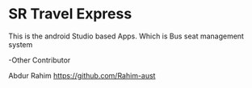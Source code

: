 # SR Travel Express
 This is the android Studio based Apps. Which is Bus seat management system
 
 -Other Contributor 
 
  Abdur Rahim https://github.com/Rahim-aust
